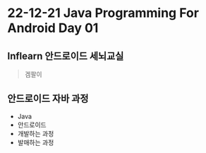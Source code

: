 # 22-12-21 Java Programming For Android Day 01

## Inflearn 안드로이드 세뇌교실

> 겜팔이

## 안드로이드 자바 과정

- Java
- 안드로이드
- 개발하는 과정
- 발매하는 과정

